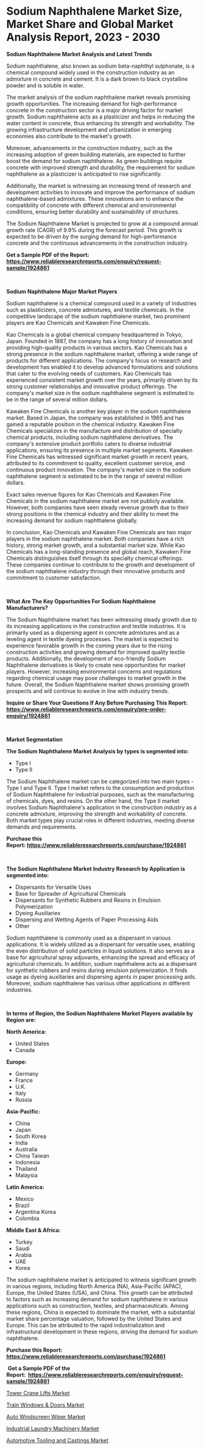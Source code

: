 <p><h1>Sodium Naphthalene Market Size, Market Share and Global Market Analysis Report, 2023 - 2030</h1></p><p><strong>Sodium Naphthalene Market Analysis and Latest Trends</strong></p>
<p><p>Sodium naphthalene, also known as sodium beta-naphthyl sulphonate, is a chemical compound widely used in the construction industry as an admixture in concrete and cement. It is a dark brown to black crystalline powder and is soluble in water.</p><p>The market analysis of the sodium naphthalene market reveals promising growth opportunities. The increasing demand for high-performance concrete in the construction sector is a major driving factor for market growth. Sodium naphthalene acts as a plasticizer and helps in reducing the water content in concrete, thus enhancing its strength and workability. The growing infrastructure development and urbanization in emerging economies also contribute to the market's growth.</p><p>Moreover, advancements in the construction industry, such as the increasing adoption of green building materials, are expected to further boost the demand for sodium naphthalene. As green buildings require concrete with improved strength and durability, the requirement for sodium naphthalene as a plasticizer is anticipated to rise significantly.</p><p>Additionally, the market is witnessing an increasing trend of research and development activities to innovate and improve the performance of sodium naphthalene-based admixtures. These innovations aim to enhance the compatibility of concrete with different chemical and environmental conditions, ensuring better durability and sustainability of structures.</p><p>The Sodium Naphthalene Market is projected to grow at a compound annual growth rate (CAGR) of 9.9% during the forecast period. This growth is expected to be driven by the surging demand for high-performance concrete and the continuous advancements in the construction industry.</p></p>
<p><strong>Get a Sample PDF of the Report:&nbsp; <a href="https://www.reliableresearchreports.com/enquiry/request-sample/1924861">https://www.reliableresearchreports.com/enquiry/request-sample/1924861</a></strong></p>
<p>&nbsp;</p>
<p><strong>Sodium Naphthalene Major Market Players</strong></p>
<p><p>Sodium naphthalene is a chemical compound used in a variety of industries such as plasticizers, concrete admixtures, and textile chemicals. In the competitive landscape of the sodium naphthalene market, two prominent players are Kao Chemicals and Kawaken Fine Chemicals.</p><p>Kao Chemicals is a global chemical company headquartered in Tokyo, Japan. Founded in 1887, the company has a long history of innovation and providing high-quality products in various sectors. Kao Chemicals has a strong presence in the sodium naphthalene market, offering a wide range of products for different applications. The company's focus on research and development has enabled it to develop advanced formulations and solutions that cater to the evolving needs of customers. Kao Chemicals has experienced consistent market growth over the years, primarily driven by its strong customer relationships and innovative product offerings. The company's market size in the sodium naphthalene segment is estimated to be in the range of several million dollars.</p><p>Kawaken Fine Chemicals is another key player in the sodium naphthalene market. Based in Japan, the company was established in 1965 and has gained a reputable position in the chemical industry. Kawaken Fine Chemicals specializes in the manufacture and distribution of specialty chemical products, including sodium naphthalene derivatives. The company's extensive product portfolio caters to diverse industrial applications, ensuring its presence in multiple market segments. Kawaken Fine Chemicals has witnessed significant market growth in recent years, attributed to its commitment to quality, excellent customer service, and continuous product innovation. The company's market size in the sodium naphthalene segment is estimated to be in the range of several million dollars.</p><p>Exact sales revenue figures for Kao Chemicals and Kawaken Fine Chemicals in the sodium naphthalene market are not publicly available. However, both companies have seen steady revenue growth due to their strong positions in the chemical industry and their ability to meet the increasing demand for sodium naphthalene globally.</p><p>In conclusion, Kao Chemicals and Kawaken Fine Chemicals are two major players in the sodium naphthalene market. Both companies have a rich history, strong market growth, and a substantial market size. While Kao Chemicals has a long-standing presence and global reach, Kawaken Fine Chemicals distinguishes itself through its specialty chemical offerings. These companies continue to contribute to the growth and development of the sodium naphthalene industry through their innovative products and commitment to customer satisfaction.</p></p>
<p>&nbsp;</p>
<p><strong>What Are The Key Opportunities For Sodium Naphthalene Manufacturers?</strong></p>
<p><p>The Sodium Naphthalene market has been witnessing steady growth due to its increasing applications in the construction and textile industries. It is primarily used as a dispersing agent in concrete admixtures and as a leveling agent in textile dyeing processes. The market is expected to experience favorable growth in the coming years due to the rising construction activities and growing demand for improved quality textile products. Additionally, the development of eco-friendly Sodium Naphthalene derivatives is likely to create new opportunities for market players. However, increasing environmental concerns and regulations regarding chemical usage may pose challenges to market growth in the future. Overall, the Sodium Naphthalene market shows promising growth prospects and will continue to evolve in line with industry trends.</p></p>
<p><strong>Inquire or Share Your Questions If Any Before Purchasing This Report: <a href="https://www.reliableresearchreports.com/enquiry/pre-order-enquiry/1924861">https://www.reliableresearchreports.com/enquiry/pre-order-enquiry/1924861</a></strong></p>
<p>&nbsp;</p>
<p><strong>Market Segmentation</strong></p>
<p><strong>The Sodium Naphthalene Market Analysis by types is segmented into:</strong></p>
<p><ul><li>Type I</li><li>Type II</li></ul></p>
<p><p>The Sodium Naphthalene market can be categorized into two main types - Type I and Type II. Type I market refers to the consumption and production of Sodium Naphthalene for industrial purposes, such as the manufacturing of chemicals, dyes, and resins. On the other hand, the Type II market involves Sodium Naphthalene's application in the construction industry as a concrete admixture, improving the strength and workability of concrete. Both market types play crucial roles in different industries, meeting diverse demands and requirements.</p></p>
<p><strong>Purchase this Report:&nbsp;<a href="https://www.reliableresearchreports.com/purchase/1924861">https://www.reliableresearchreports.com/purchase/1924861</a></strong></p>
<p>&nbsp;</p>
<p><strong>The Sodium Naphthalene Market Industry Research by Application is segmented into:</strong></p>
<p><ul><li>Dispersants for Versatile Uses</li><li>Base for Spreader of Agricultural Chemicals</li><li>Dispersants for Synthetic Rubbers and Resins in Emulsion Polymerization</li><li>Dyeing Auxiliaries</li><li>Dispersing and Wetting Agents of Paper Processing Aids</li><li>Other</li></ul></p>
<p><p>Sodium naphthalene is commonly used as a dispersant in various applications. It is widely utilized as a dispersant for versatile uses, enabling the even distribution of solid particles in liquid solutions. It also serves as a base for agricultural spray adjuvants, enhancing the spread and efficacy of agricultural chemicals. In addition, sodium naphthalene acts as a dispersant for synthetic rubbers and resins during emulsion polymerization. It finds usage as dyeing auxiliaries and dispersing agents in paper processing aids. Moreover, sodium naphthalene has various other applications in different industries.</p></p>
<p>&nbsp;</p>
<p><strong>In terms of Region, the Sodium Naphthalene Market Players available by Region are:</strong></p>
<p>
    <p> <strong> North America: </strong>
        <ul>
            <li>United States</li>
            <li>Canada</li>
        </ul>
        </p> 
    <p> <strong> Europe: </strong>
        <ul>
            <li>Germany</li>
            <li>France</li>
            <li>U.K.</li>
            <li>Italy</li>
            <li>Russia</li>
        </ul>
        </p> 
    <p> <strong> Asia-Pacific: </strong>
        <ul>
            <li>China</li>
            <li>Japan</li>
            <li>South Korea</li>
            <li>India</li>
            <li>Australia</li>
            <li>China Taiwan</li>
            <li>Indonesia</li>
            <li>Thailand</li>
            <li>Malaysia</li>
        </ul>
        </p> 
    <p> <strong> Latin America: </strong>
        <ul>
            <li>Mexico</li>
            <li>Brazil</li>
            <li>Argentina Korea</li>
            <li>Colombia</li>
        </ul>
        </p> 
    <p> <strong> Middle East & Africa: </strong>
        <ul>
            <li>Turkey</li>
            <li>Saudi</li>
            <li>Arabia</li>
            <li>UAE</li>
            <li>Korea</li>
        </ul>
    </p>
    </p>
<p><p>The sodium naphthalene market is anticipated to witness significant growth in various regions, including North America (NA), Asia-Pacific (APAC), Europe, the United States (USA), and China. This growth can be attributed to factors such as increasing demand for sodium naphthalene in various applications such as construction, textiles, and pharmaceuticals. Among these regions, China is expected to dominate the market, with a substantial market share percentage valuation, followed by the United States and Europe. This can be attributed to the rapid industrialization and infrastructural development in these regions, driving the demand for sodium naphthalene.</p></p>
<p><strong>Purchase this Report: <a href="https://www.reliableresearchreports.com/purchase/1924861">https://www.reliableresearchreports.com/purchase/1924861</a></strong></p>
<p>&nbsp;<strong>Get a Sample PDF of the Report:&nbsp;&nbsp;<a href="https://www.reliableresearchreports.com/enquiry/request-sample/1924861">https://www.reliableresearchreports.com/enquiry/request-sample/1924861</a></strong></p>
<p><strong></strong></p>
<p><p><a href="https://github.com/kuntayevaz/Market-Research-Report-List-1/blob/main/tower-crane-lifts-market.md">Tower Crane Lifts Market</a></p><p><a href="https://medium.com/@rosaerluke/train-windows-amp-doors-market-insights-into-market-cagr-market-trends-and-growth-strategies-ea0b55c018f9">Train Windows & Doors Market</a></p><p><a href="https://medium.com/@karleeprice82/auto-windscreen-wiper-market-insight-market-trends-growth-forecasted-from-2023-to-2030-07ac0291aa66">Auto Windscreen Wiper Market</a></p><p><a href="https://github.com/Krish2023na/Market-Research-Report-List-1/blob/main/industrial-laundry-machinery-market.md">Industrial Laundry Machinery Market</a></p><p><a href="https://medium.com/@germanwolff65/automotive-tooling-and-castings-market-furnishes-information-on-market-share-market-trends-and-70f4f33e104f">Automotive Tooling and Castings Market</a></p></p>